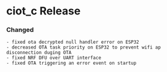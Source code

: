 # ciot_c Release

### Changed
    - fixed ota decrypted null handler error on ESP32
    - decreased OTA task priority on ESP32 to prevent wifi ap disconnection duging OTA
    - fixed NRF DFU over UART interface
    - fixed OTA triggering an error event on startup
